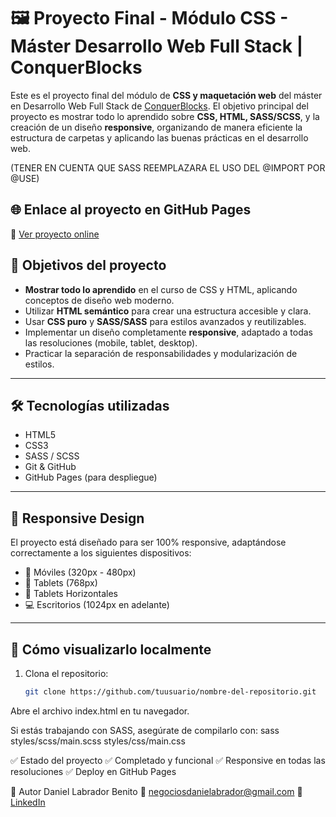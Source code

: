 # 🖼️ Proyecto Final - Módulo CSS - Máster Desarrollo Web Full Stack | ConquerBlocks

Este es el proyecto final del módulo de **CSS y maquetación web** del máster en Desarrollo Web Full Stack de [ConquerBlocks](https://conquerblocks.com/). El objetivo principal del proyecto es mostrar todo lo aprendido sobre **CSS, HTML, SASS/SCSS**, y la creación de un diseño **responsive**, organizando de manera eficiente la estructura de carpetas y aplicando las buenas prácticas en el desarrollo web.

(TENER EN CUENTA QUE SASS REEMPLAZARA EL USO DEL @IMPORT POR @USE)

## 🌐 Enlace al proyecto en GitHub Pages

🔗 [Ver proyecto online](https://daniilabradorr.github.io/final-css-project-master/)



## 🎯 Objetivos del proyecto

- **Mostrar todo lo aprendido** en el curso de CSS y HTML, aplicando conceptos de diseño web moderno.
- Utilizar **HTML semántico** para crear una estructura accesible y clara.
- Usar **CSS puro** y **SASS/SASS** para estilos avanzados y reutilizables.
- Implementar un diseño completamente **responsive**, adaptado a todas las resoluciones (mobile, tablet, desktop).
- Practicar la separación de responsabilidades y modularización de estilos.

---

## 🛠️ Tecnologías utilizadas

- HTML5
- CSS3
- SASS / SCSS
- Git & GitHub
- GitHub Pages (para despliegue)

---

## 📱 Responsive Design

El proyecto está diseñado para ser 100% responsive, adaptándose correctamente a los siguientes dispositivos:

- 📱 Móviles (320px - 480px)
- 📱 Tablets (768px)
- 📱 Tablets Horizontales
- 💻 Escritorios (1024px en adelante)

---

## 🚀 Cómo visualizarlo localmente

1. Clona el repositorio:
   ```bash
   git clone https://github.com/tuusuario/nombre-del-repositorio.git
Abre el archivo index.html en tu navegador.

Si estás trabajando con SASS, asegúrate de compilarlo con:
sass styles/scss/main.scss styles/css/main.css

✅ Estado del proyecto
✅ Completado y funcional
✅ Responsive en todas las resoluciones
✅ Deploy en GitHub Pages

🙌 Autor
Daniel Labrador Benito
📧 negociosdanielabrador@gmail.com
💼 [LinkedIn](https://www.linkedin.com/in/daniel-labrador-benito-6b794727b/)